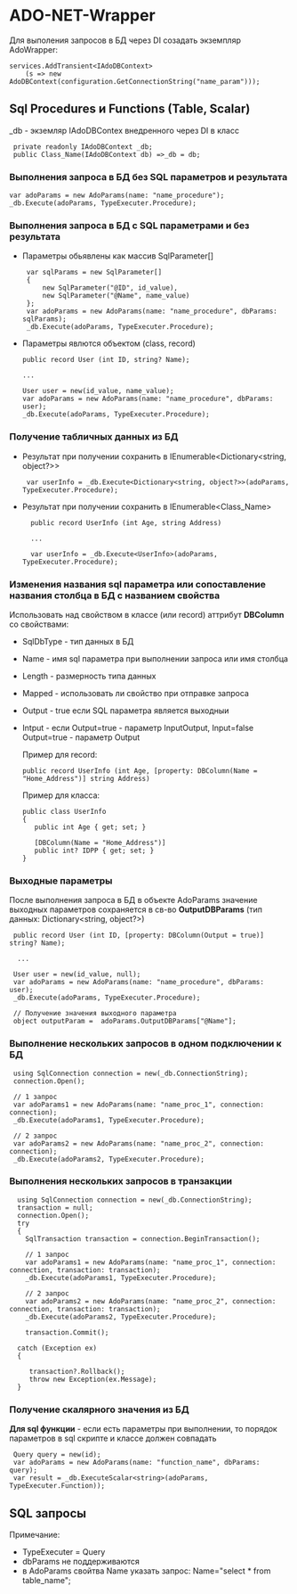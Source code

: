 # ADO-NET-Wrapper

Для выполения запросов в БД через DI созадать экземпляр AdoWrapper:

```
services.AddTransient<IAdoDBContext>
    (s => new AdoDBContext(configuration.GetConnectionString("name_param")));
```

## Sql Procedures и Functions (Table, Scalar)

_db - экземляр IAdoDBContex внедренного через DI в класс
```
 private readonly IAdoDBContext _db;
 public Class_Name(IAdoDBContext db) =>_db = db;
```

### Выполнения запроса в БД без SQL параметров и результата
```
var adoParams = new AdoParams(name: "name_procedure");
_db.Execute(adoParams, TypeExecuter.Procedure);
```

### Выполнения запроса в БД с SQL параметрами и без результата
  
  - Параметры обьявлены как массив SqlParameter[] 
    ```
     var sqlParams = new SqlParameter[]
     {
         new SqlParameter("@ID", id_value),
         new SqlParameter("@Name", name_value)
     };
     var adoParams = new AdoParams(name: "name_procedure", dbParams: sqlParams);
     _db.Execute(adoParams, TypeExecuter.Procedure);
    ```
  - Параметры явлются объектом (class, record)
    ```
    public record User (int ID, string? Name);
    
    ...
    
    User user = new(id_value, name_value);
    var adoParams = new AdoParams(name: "name_procedure", dbParams: user);
    _db.Execute(adoParams, TypeExecuter.Procedure);
    ```
    
### Получение табличных данных из БД
 - Результат при получении сохранить в IEnumerable<Dictionary<string, object?>>
     ```
      var userInfo = _db.Execute<Dictionary<string, object?>>(adoParams, TypeExecuter.Procedure);
     ```
  - Результат при получении сохранить в IEnumerable<Class_Name>
     ```
       public record UserInfo (int Age, string Address)
       
       ...
       
       var userInfo = _db.Execute<UserInfo>(adoParams, TypeExecuter.Procedure);
     ```
     
 ### Изменения названия sql параметра или сопоставление названия столбца в БД с названием свойства
 Использовать над свойством в классе (или record) аттрибут **DBColumn** со свойствами:
 - SqlDbType - тип данных в БД
 - Name - имя sql параметра при выполнении запроса или имя столбца
 - Length - размерность типа данных
 - Mapped - использовать ли свойство при отправке запроса 
 - Output - true если SQL параметра является выходныи
 - Intput - если Output=true - параметр InputOutput, Input=false Output=true - параметр Output  
   
   Пример для record: 
   ```
   public record UserInfo (int Age, [property: DBColumn(Name = "Home_Address")] string Address)
   ```
   Пример для класса:
   ```
   public class UserInfo 
   {
      public int Age { get; set; }
        
      [DBColumn(Name = "Home_Address")]
      public int? IDPP { get; set; }
   }
   ```
 
 ### Выходные параметры
 После выполнения запроса в БД в объекте AdoParams значение выходных параметров сохраняется в св-во **OutputDBParams** (тип данных: Dictionary<string, object?>)
 
 ```
  public record User (int ID, [property: DBColumn(Output = true)] string? Name);
    
   ...
    
  User user = new(id_value, null);
  var adoParams = new AdoParams(name: "name_procedure", dbParams: user);
  _db.Execute(adoParams, TypeExecuter.Procedure);
  
  // Получение значения выходного параметра
  object outputParam =  adoParams.OutputDBParams["@Name"];
 ```
 
 ### Выполнение нескольких запросов в одном подключении к БД
 ```
  using SqlConnection connection = new(_db.ConnectionString);
  connection.Open();
 
  // 1 запрос
  var adoParams1 = new AdoParams(name: "name_proc_1", connection: connection);
  _db.Execute(adoParams1, TypeExecuter.Procedure);

  // 2 запрос
  var adoParams2 = new AdoParams(name: "name_proc_2", connection: connection);
  _db.Execute(adoParams2, TypeExecuter.Procedure);
 ```
 
 ### Выполнения нескольких запросов в транзакции
 ```
   using SqlConnection connection = new(_db.ConnectionString);
   transaction = null;
   connection.Open();
   try
   {
     SqlTransaction transaction = connection.BeginTransaction();
     
     // 1 запрос
     var adoParams1 = new AdoParams(name: "name_proc_1", connection: connection, transaction: transaction);
     _db.Execute(adoParams1, TypeExecuter.Procedure);

     // 2 запрос
     var adoParams2 = new AdoParams(name: "name_proc_2", connection: connection, transaction: transaction);
     _db.Execute(adoParams2, TypeExecuter.Procedure);
    
     transaction.Commit();
    
   catch (Exception ex)
   {
           
      transaction?.Rollback();
      throw new Exception(ex.Message);
   }
 ```
 ### Получение скалярного значения из БД 
 **Для sql функции** - если есть параметры при выполнении, то порядок параметров в sql скрипте и классе должен совпадать
 ```
  Query query = new(id);    
  var adoParams = new AdoParams(name: "function_name", dbParams: query);
  var result = _db.ExecuteScalar<string>(adoParams, TypeExecuter.Function));
 ```
 
 ## SQL запросы
 Примечаниe: 
 -  TypeExecuter = Query
 -  dbParams не поддерживаются
 -  в AdoParams свойтва Name указать запрос: Name="select * from table_name";
